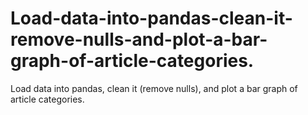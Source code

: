 # Load-data-into-pandas-clean-it-remove-nulls-and-plot-a-bar-graph-of-article-categories.
Load data into pandas, clean it (remove nulls), and plot a bar graph of article categories.
